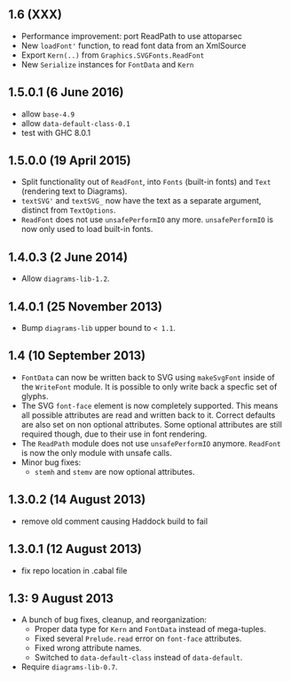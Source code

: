 1.6 (XXX)
----------

- Performance improvement: port ReadPath to use attoparsec
- New `loadFont'` function, to read font data from an XmlSource
- Export `Kern(..)` from `Graphics.SVGFonts.ReadFont`
- New `Serialize` instances for `FontData` and `Kern`

1.5.0.1 (6 June 2016)
---------------------

- allow `base-4.9`
- allow `data-default-class-0.1`
- test with GHC 8.0.1

1.5.0.0 (19 April 2015)
-----------------------

- Split functionality out of `ReadFont`, into `Fonts` (built-in fonts) and
  `Text` (rendering text to Diagrams).
- `textSVG'` and `textSVG_` now have the text as a separate argument,
  distinct from `TextOptions`.
- `ReadFont` does not use `unsafePerformIO` any more. `unsafePerformIO` is
  now only used to load built-in fonts.

1.4.0.3 (2 June 2014)
----------------------

- Allow `diagrams-lib-1.2`.

1.4.0.1 (25 November 2013)
--------------------------

- Bump `diagrams-lib` upper bound to `< 1.1`.

1.4 (10 September 2013)
-----------------------

- `FontData` can now be written back to SVG using `makeSvgFont` inside of the `WriteFont` module.
  It is possible to only write back a specfic set of glyphs.
- The SVG `font-face` element is now completely supported.
  This means all possible attributes are read and written back to it.
  Correct defaults are also set on non optional attributes. Some optional attributes are still
  required though, due to their use in font rendering.
- The `ReadPath` module does not use `unsafePerformIO` anymore. `ReadFont` is now the only module with unsafe calls.
- Minor bug fixes:
  - `stemh` and `stemv` are now optional attributes.

1.3.0.2 (14 August 2013)
------------------------

- remove old comment causing Haddock build to fail

1.3.0.1 (12 August 2013)
------------------------

- fix repo location in .cabal file

1.3: 9 August 2013
------------------

- A bunch of bug fixes, cleanup, and reorganization:
  - Proper data type for `Kern` and `FontData` instead of mega-tuples.
  - Fixed several `Prelude.read` error on `font-face` attributes.
  - Fixed wrong attribute names.
  - Switched to `data-default-class` instead of `data-default`.
- Require `diagrams-lib-0.7`.
